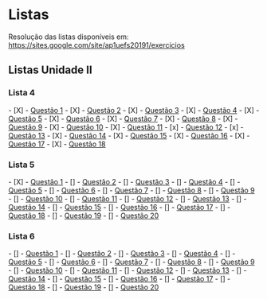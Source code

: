 # Listas

Resolução das listas disponíveis em: https://sites.google.com/site/ap1uefs20191/exercicios

<h2> Listas Unidade II </h2>

<h3>Lista 4 </h3>
- [X] - <a href="https://github.com/antonyaraujo/Listas/blob/master/Lista04/Questao1.py">Questão 1</a>
- [X] - <a href="https://github.com/antonyaraujo/Listas/blob/master/Lista04/Questao2.py">Questão 2</a>
- [X] - <a href="https://github.com/antonyaraujo/Listas/blob/master/Lista04/Questao3.py">Questão 3</a>
- [X] - <a href="https://github.com/antonyaraujo/Listas/blob/master/Lista04/Questao4.py">Questão 4</a>
- [X] - <a href="https://github.com/antonyaraujo/Listas/blob/master/Lista04/Questao5.py">Questão 5</a>
- [X] - <a href="https://github.com/antonyaraujo/Listas/blob/master/Lista04/Questao6.py">Questão 6</a>
- [X] - <a href="https://github.com/antonyaraujo/Listas/blob/master/Lista04/Questao7.py">Questão 7</a>
- [X] - <a href="https://github.com/antonyaraujo/Listas/blob/master/Lista04/Questao8.py">Questão 8</a>
- [X] - <a href="https://github.com/antonyaraujo/Listas/blob/master/Lista04/Questao9.py">Questão 9</a>
- [X] - <a href="https://github.com/antonyaraujo/Listas/blob/master/Lista04/Questao10.py">Questão 10</a>
- [X] - <a href="https://github.com/antonyaraujo/Listas/blob/master/Lista04/Questao11.py">Questão 11</a>
- [x] - <a href="https://github.com/antonyaraujo/Listas/blob/master/Lista04/Questao12.py">Questão 12</a>
- [x] - <a href="https://github.com/antonyaraujo/Listas/blob/master/Lista04/Questao13.py">Questão 13</a>
- [X] - <a href="https://github.com/antonyaraujo/Listas/blob/master/Lista04/Questao14.py">Questão 14</a>
- [X] - <a href="https://github.com/antonyaraujo/Listas/blob/master/Lista04/Questao15.py">Questão 15</a>
- [X] - <a href="https://github.com/antonyaraujo/Listas/blob/master/Lista04/Questao16.py">Questão 16</a>
- [X] - <a href="https://github.com/antonyaraujo/Listas/blob/master/Lista04/Questao17.py">Questão 17</a>
- [X] - <a href="https://github.com/antonyaraujo/Listas/blob/master/Lista04/Questao18.py">Questão 18</a>

<h3>Lista 5 </h3>
- [X] - <a href="https://github.com/antonyaraujo/Listas/blob/master/Lista05/Questao1.py">Questão 1</a>
- [] - <a href="https://github.com/antonyaraujo/Listas/blob/master/Lista05/Questao2.py">Questão 2</a>
- [] - <a href="https://github.com/antonyaraujo/Listas/blob/master/Lista05/Questao3.py">Questão 3</a>
- [] - <a href="https://github.com/antonyaraujo/Listas/blob/master/Lista05/Questao4.py">Questão 4</a>
- [] - <a href="https://github.com/antonyaraujo/Listas/blob/master/Lista05/Questao5.py">Questão 5</a>
- [] - <a href="https://github.com/antonyaraujo/Listas/blob/master/Lista05/Questao6.py">Questão 6</a>
- [] - <a href="https://github.com/antonyaraujo/Listas/blob/master/Lista05/Questao7.py">Questão 7</a>
- [] - <a href="https://github.com/antonyaraujo/Listas/blob/master/Lista05/Questao8.py">Questão 8</a>
- [] - <a href="https://github.com/antonyaraujo/Listas/blob/master/Lista05/Questao9.py">Questão 9</a>
- [] - <a href="https://github.com/antonyaraujo/Listas/blob/master/Lista05/Questao10.py">Questão 10</a>
- [] - <a href="https://github.com/antonyaraujo/Listas/blob/master/Lista05/Questao11.py">Questão 11</a>
- [] - <a href="https://github.com/antonyaraujo/Listas/blob/master/Lista05/Questao12.py">Questão 12</a>
- [] - <a href="https://github.com/antonyaraujo/Listas/blob/master/Lista05/Questao13.py">Questão 13</a>
- [] - <a href="https://github.com/antonyaraujo/Listas/blob/master/Lista05/Questao14.py">Questão 14</a>
- [] - <a href="https://github.com/antonyaraujo/Listas/blob/master/Lista05/Questao15.py">Questão 15</a>
- [] - <a href="https://github.com/antonyaraujo/Listas/blob/master/Lista05/Questao16.py">Questão 16</a>
- [] - <a href="https://github.com/antonyaraujo/Listas/blob/master/Lista05/Questao17.py">Questão 17</a>
- [] - <a href="https://github.com/antonyaraujo/Listas/blob/master/Lista05/Questao18.py">Questão 18</a>
- [] - <a href="https://github.com/antonyaraujo/Listas/blob/master/Lista05/Questao19.py">Questão 19</a>
- [] - <a href="https://github.com/antonyaraujo/Listas/blob/master/Lista05/Questao20.py">Questão 20</a>

<h3>Lista 6 </h3>
- [] - <a href="https://github.com/antonyaraujo/Listas/blob/master/Lista06/Questao1.py">Questão 1</a>
- [] - <a href="https://github.com/antonyaraujo/Listas/blob/master/Lista06/Questao2.py">Questão 2</a>
- [] - <a href="https://github.com/antonyaraujo/Listas/blob/master/Lista06/Questao3.py">Questão 3</a>
- [] - <a href="https://github.com/antonyaraujo/Listas/blob/master/Lista06/Questao4.py">Questão 4</a>
- [] - <a href="https://github.com/antonyaraujo/Listas/blob/master/Lista06/Questao5.py">Questão 5</a>
- [] - <a href="https://github.com/antonyaraujo/Listas/blob/master/Lista06/Questao6.py">Questão 6</a>
- [] - <a href="https://github.com/antonyaraujo/Listas/blob/master/Lista06/Questao7.py">Questão 7</a>
- [] - <a href="https://github.com/antonyaraujo/Listas/blob/master/Lista06/Questao8.py">Questão 8</a>
- [] - <a href="https://github.com/antonyaraujo/Listas/blob/master/Lista06/Questao9.py">Questão 9</a>
- [] - <a href="https://github.com/antonyaraujo/Listas/blob/master/Lista06/Questao10.py">Questão 10</a>
- [] - <a href="https://github.com/antonyaraujo/Listas/blob/master/Lista06/Questao11.py">Questão 11</a>
- [] - <a href="https://github.com/antonyaraujo/Listas/blob/master/Lista06/Questao12.py">Questão 12</a>
- [] - <a href="https://github.com/antonyaraujo/Listas/blob/master/Lista06/Questao13.py">Questão 13</a>
- [] - <a href="https://github.com/antonyaraujo/Listas/blob/master/Lista06/Questao14.py">Questão 14</a>
- [] - <a href="https://github.com/antonyaraujo/Listas/blob/master/Lista06/Questao15.py">Questão 15</a>
- [] - <a href="https://github.com/antonyaraujo/Listas/blob/master/Lista06/Questao16.py">Questão 16</a>
- [] - <a href="https://github.com/antonyaraujo/Listas/blob/master/Lista06/Questao17.py">Questão 17</a>
- [] - <a href="https://github.com/antonyaraujo/Listas/blob/master/Lista06/Questao18.py">Questão 18</a>
- [] - <a href="https://github.com/antonyaraujo/Listas/blob/master/Lista06/Questao19.py">Questão 19</a>
- [] - <a href="https://github.com/antonyaraujo/Listas/blob/master/Lista06/Questao20.py">Questão 20</a>